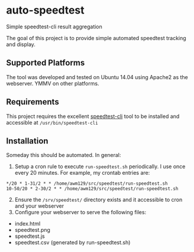 # auto-speedtest
Simple speedtest-cli result aggregation

The goal of this project is to provide simple automated speedtest tracking and display.

Supported Platforms
-------------------
The tool was developed and tested on Ubuntu 14.04 using Apache2 as the webserver. YMMV on other platforms.

Requirements
------------
This project requires the excellent [speedtest-cli](https://github.com/sivel/speedtest-cli) tool to be installed and accessible at `/usr/bin/speedtest-cli`

Installation
------------

Someday this should be automated. In general:

1. Setup a cron rule to execute `run-speedtest.sh` periodically. I use once every 20 minutes. For example, my crontab entries are:

  ```
*/20 * 1-31/2 * * /home/awm129/src/speedtest/run-speedtest.sh
10-50/20 * 2-30/2 * * /home/awm129/src/speedtest/run-speedtest.sh
  ```
2. Ensure the `/srv/speedtest/` directory exists and it accessible to cron and your webserver
3. Configure your webserver to serve the following files:
  * index.html
  * speedtest.png
  * speedtest.js
  * speedtest.csv (generated by run-speedtest.sh)
